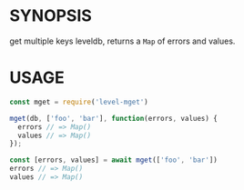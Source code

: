 # SYNOPSIS
get multiple keys leveldb, returns a `Map` of errors and values.

# USAGE
```js
const mget = require('level-mget')
```

```js
mget(db, ['foo', 'bar'], function(errors, values) {
  errors // => Map()
  values // => Map()
});
```

```js
const [errors, values] = await mget(['foo', 'bar'])
errors // => Map()
values // => Map()
```

